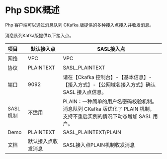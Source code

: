 

# Php SDK概述

Php 客户端可以通过消息队列 CKafka 版提供的多种接入点接入并收发消息。

消息队列Kafka版提供以下接入点。



| 项目     | **默认接入点**         | **SASL接入点**                                               |
| :------- | ---------------------- | ------------------------------------------------------------ |
| 网络     | VPC                    | VPC                                                          |
| 协议     | PLAINTEXT              | SASL_PLAINTEXT                                               |
| 端口     | 9092                   | 请在【Ckafka 控制台】-【基本信息】-【接入方式】-【公网域名接入方式】确认 SASL 接入点信息。  |
| SASL机制 | 不适用                 | PLAIN：一种简单的用户名密码校验机制。消息队列 CKafka 版优化了 PLAIN 机制，支持不重启实例的情况下动态增加 SASL 用户。 |
| Demo     | PLAINTEXT             | SASL_PLAINTEXT/PLAIN                                       |
| 文档     | 默认接入点收发消息        | SASL接入点PLAIN机制收发消息                                   |

